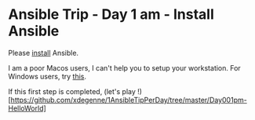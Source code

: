 # Ansible Trip - Day 1 am - Install Ansible

Please [install](https://docs.ansible.com/ansible/latest/installation_guide/intro_installation.html) Ansible.

I am a poor Macos users, I can't help you to setup your workstation. For Windows users, try [this](https://geekflare.com/ansible-installation-windows/).

If this first step is completed, (let's play !)[https://github.com/xdegenne/1AnsibleTipPerDay/tree/master/Day001pm-HelloWorld]
